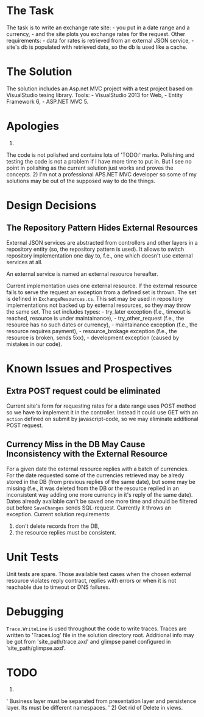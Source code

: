 The Task
========
The task is to write an exchange rate site:
	- you put in a date range and a currency,
	- and the site plots you exchange rates for the request.
Other requirements:
	- data for rates is retrieved from an external JSON service,
	- site's db is populated with retrieved data, so the db is used like a cache.


The Solution
============
The solution includes an Asp.net MVC project with a test project based on
VisualStudio tesing library.
Tools:
	- VisualStudio 2013 for Web,
	- Entity Framework 6,
	- ASP.NET MVC 5.


Apologies
=========
1)
The code is not polished and contains lots of 'TODO:' marks.
Polishing and testing the code is not a problem if I have
more time to put in.
But I see no point in polishing as the current solution just
works and proves the concepts.
2)
I'm not a professional APS.NET MVC developer so some of my
solutions may be out of the supposed way to do the things.


Design Decisions
================
The Repository Pattern Hides External Resources
-----------------------------------------------
External JSON services are abstracted from controllers and other layers
in a repository entity (so, the repository pattern is used).
It allows to switch repository implementation one day to, f.e., one
which doesn't use external services at all.

An external service is named an external resource hereafter.

Current implementation uses one external resource.
If the external resource fails to serve the request an exception from
a defined set is thrown. The set is defined in `ExchangeResources.cs`.
This set may be used in repository implementations not backed up by
external resources, so they may throw the same set.
The set includes types:
	- try_later exception (f.e., timeout is reached, resource is under maintainance),
	- try_other_request (f.e., the resource has no such dates or currency),
	- maintainance exception (f.e., the resource requires payment),
	- resource_brokage exception (f.e., the resource is broken, sends 5xx),
	- development exception (caused by mistakes in our code).


Known Issues and Prospectives
=============================
Extra POST request could be eliminated
--------------------------------------
Current site's form for requesting rates for a date range
uses POST method so we have to implement it in the controller.
Instead it could use GET with an `action` defined on submit by
javascript-code, so we may eliminate additional POST request.

Currency Miss in the DB May Cause Inconsistency with the External Resource
--------------------------------------------------------------------------
For a given date the external resource replies with a batch of currencies.
For the date requested some of the currencies retrieved may be alredy stored
in the DB (from previous replies of the same date), but some may be missing
(f.e., it was deleted from the DB or the resource replied in an inconsistent
way adding one more currency in it's reply of the same date).
Dates already available can't be saved one more time and should be filtered
out before `SaveChanges` sends SQL-request.
Currently it throws an exception. Current solution requirements:
1) don't delete records from the DB,
2) the resource replies must be consistent.


Unit Tests
==========
Unit tests are spare.
Those available test cases when the chosen external resource
violates reply contract, replies with errors or when it is not
reachable due to timeout or DNS failures.


Debugging
=========
`Trace.WriteLine` is used throughout the code to write traces.
Traces are written to 'Traces.log' file in the solution directory root.
Additional info may be got from 'site_path/trace.axd' and glimpse panel
configured in 'site_path/glimpse.axd'.


TODO
====
1)
'
Business layer must be separated from presentation layer and persistence layer.
Its must be different namespaces.
'
2)
Get rid of Delete in views.

